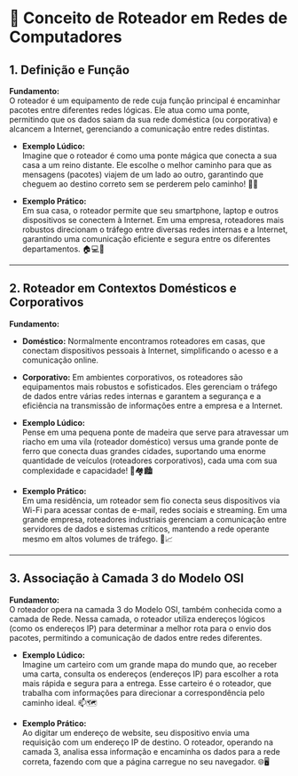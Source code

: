# 🔄 Conceito de Roteador em Redes de Computadores

## 1. Definição e Função
**Fundamento:**  
O roteador é um equipamento de rede cuja função principal é encaminhar pacotes entre diferentes redes lógicas. Ele atua como uma ponte, permitindo que os dados saiam da sua rede doméstica (ou corporativa) e alcancem a Internet, gerenciando a comunicação entre redes distintas.

- **Exemplo Lúdico:**  
  Imagine que o roteador é como uma ponte mágica que conecta a sua casa a um reino distante. Ele escolhe o melhor caminho para que as mensagens (pacotes) viajem de um lado ao outro, garantindo que cheguem ao destino correto sem se perderem pelo caminho! 🌉✨

- **Exemplo Prático:**  
  Em sua casa, o roteador permite que seu smartphone, laptop e outros dispositivos se conectem à Internet. Em uma empresa, roteadores mais robustos direcionam o tráfego entre diversas redes internas e a Internet, garantindo uma comunicação eficiente e segura entre os diferentes departamentos. 🏠💻🏢

---

## 2. Roteador em Contextos Domésticos e Corporativos
**Fundamento:**  
- **Doméstico:** Normalmente encontramos roteadores em casas, que conectam dispositivos pessoais à Internet, simplificando o acesso e a comunicação online.  
- **Corporativo:** Em ambientes corporativos, os roteadores são equipamentos mais robustos e sofisticados. Eles gerenciam o tráfego de dados entre várias redes internas e garantem a segurança e a eficiência na transmissão de informações entre a empresa e a Internet.

- **Exemplo Lúdico:**  
  Pense em uma pequena ponte de madeira que serve para atravessar um riacho em uma vila (roteador doméstico) versus uma grande ponte de ferro que conecta duas grandes cidades, suportando uma enorme quantidade de veículos (roteadores corporativos), cada uma com sua complexidade e capacidade! 🌉🏘️🏙️

- **Exemplo Prático:**  
  Em uma residência, um roteador sem fio conecta seus dispositivos via Wi-Fi para acessar contas de e-mail, redes sociais e streaming. Em uma grande empresa, roteadores industriais gerenciam a comunicação entre servidores de dados e sistemas críticos, mantendo a rede operante mesmo em altos volumes de tráfego. 📶📈

---

## 3. Associação à Camada 3 do Modelo OSI
**Fundamento:**  
O roteador opera na camada 3 do Modelo OSI, também conhecida como a camada de Rede. Nessa camada, o roteador utiliza endereços lógicos (como os endereços IP) para determinar a melhor rota para o envio dos pacotes, permitindo a comunicação de dados entre redes diferentes.

- **Exemplo Lúdico:**  
  Imagine um carteiro com um grande mapa do mundo que, ao receber uma carta, consulta os endereços (endereços IP) para escolher a rota mais rápida e segura para a entrega. Esse carteiro é o roteador, que trabalha com informações para direcionar a correspondência pelo caminho ideal. 📫🗺️

- **Exemplo Prático:**  
  Ao digitar um endereço de website, seu dispositivo envia uma requisição com um endereço IP de destino. O roteador, operando na camada 3, analisa essa informação e encaminha os dados para a rede correta, fazendo com que a página carregue no seu navegador. 🌐🖥️